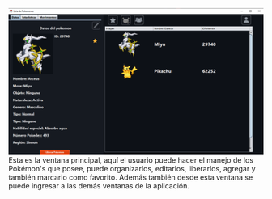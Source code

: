 ![Pasted image 20250301215756.png](Imagenes/Pasted%20image%2020250301215756.png)
Esta es la ventana principal, aquí el usuario puede hacer el manejo de los Pokémon's que posee, puede organizarlos, editarlos, liberarlos, agregar y también marcarlo como favorito.
Además también desde esta ventana se puede ingresar a las demás ventanas de la aplicación.

